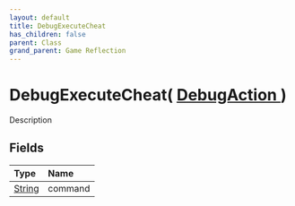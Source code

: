 ```yaml
---
layout: default
title: DebugExecuteCheat
has_children: false
parent: Class
grand_parent: Game Reflection
---
```

# DebugExecuteCheat( [ DebugAction ](/riftbreaker-wiki/docs/game-reflection/classes/debug_action/) )
Description 

## Fields

| Type | Name |
|:----------|:--------------|
| [String](/riftbreaker-wiki/docs/game-reflection/components/string/) | command |

